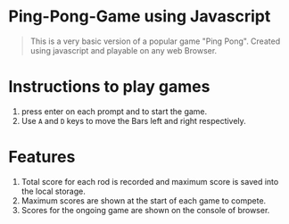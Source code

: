 # Ping-Pong-Game using Javascript
> This is a very basic version of a popular game "Ping Pong". Created using javascript and playable on any web Browser.

# Instructions to play games
1. press enter on each prompt and to start the game.
2. Use `A` and `D` keys to move the Bars left and right respectively.

# Features
1. Total score for each rod is recorded and maximum score is saved into the local storage.
2. Maximum scores are shown at the start of each game to compete.
3. Scores for the ongoing game are shown on the console of browser.

